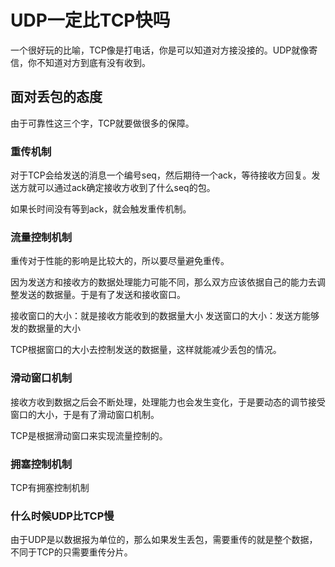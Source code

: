 # UDP一定比TCP快吗

一个很好玩的比喻，TCP像是打电话，你是可以知道对方接没接的。UDP就像寄信，你不知道对方到底有没有收到。

## 面对丢包的态度

由于可靠性这三个字，TCP就要做很多的保障。

### 重传机制
对于TCP会给发送的消息一个编号seq，然后期待一个ack，等待接收方回复。发送方就可以通过ack确定接收方收到了什么seq的包。

如果长时间没有等到ack，就会触发重传机制。

### 流量控制机制
重传对于性能的影响是比较大的，所以要尽量避免重传。

因为发送方和接收方的数据处理能力可能不同，那么双方应该依据自己的能力去调整发送的数据量。于是有了发送和接收窗口。

接收窗口的大小：就是接收方能收到的数据量大小
发送窗口的大小：发送方能够发的数据量的大小

TCP根据窗口的大小去控制发送的数据量，这样就能减少丢包的情况。


### 滑动窗口机制
接收方收到数据之后会不断处理，处理能力也会发生变化，于是要动态的调节接受窗口的大小，于是有了滑动窗口机制。

TCP是根据滑动窗口来实现流量控制的。

### 拥塞控制机制
TCP有拥塞控制机制

### 什么时候UDP比TCP慢
由于UDP是以数据报为单位的，那么如果发生丢包，需要重传的就是整个数据，不同于TCP的只需要重传分片。